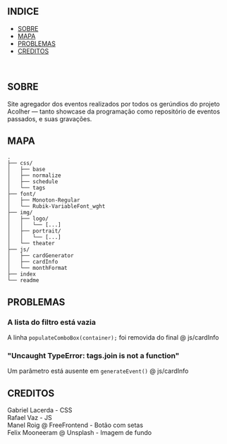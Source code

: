 ## INDICE

* [SOBRE](#sobre)
* [MAPA](#mapa)
* [PROBLEMAS](#problemas)
* [CREDITOS](#creditos)
</br>

## SOBRE

Site agregador dos eventos realizados por todos os gerúndios do projeto Acolher — tanto showcase da programação como repositório de eventos passados, e suas gravações.

## MAPA

```
.
├── css/
│   ├── base
│   ├── normalize
│   ├── schedule
│   └── tags
├── font/
│   ├── Monoton-Regular
│   └── Rubik-VariableFont_wght
├── img/
│   ├── logo/
│   │   └── [...]
│   ├── portrait/
│   │   └── [...]
│   └── theater
├── js/
│   ├── cardGenerator
│   ├── cardInfo
│   └── monthFormat
├── index
└── readme
```

## PROBLEMAS

### A lista do filtro está vazia
A linha `populateComboBox(container);` foi removida do final @ js/cardInfo

### "Uncaught TypeError: tags.join is not a function"
Um parâmetro está ausente em `generateEvent()` @ js/cardInfo

## CREDITOS

Gabriel Lacerda - CSS
</br>
Rafael Vaz - JS
</br>
Manel Roig @ FreeFrontend - Botão com setas
</br>
Felix Mooneeram @ Unsplash - Imagem de fundo
